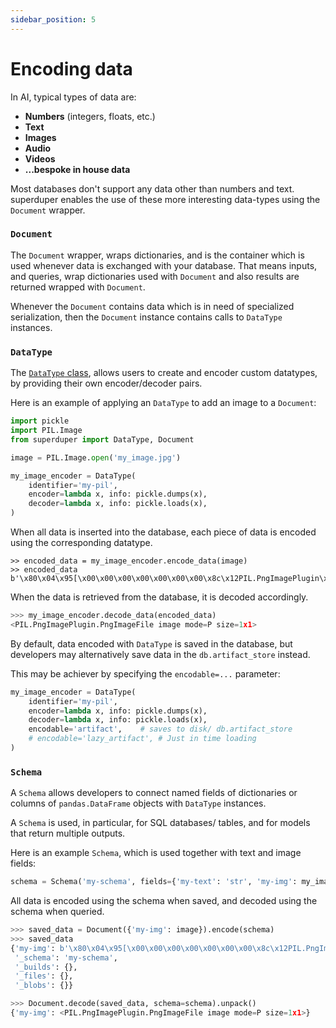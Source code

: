 ```yaml
---
sidebar_position: 5
---
```


# Encoding data

In AI, typical types of data are:

- **Numbers** (integers, floats, etc.)
- **Text**
- **Images**
- **Audio**
- **Videos**
- **...bespoke in house data**

Most databases don't support any data other than numbers and text.
superduper enables the use of these more interesting data-types using the `Document` wrapper.

### `Document`

The `Document` wrapper, wraps dictionaries, and is the container which is used whenever 
data is exchanged with your database. That means inputs, and queries, wrap dictionaries 
used with `Document` and also results are returned wrapped with `Document`.

Whenever the `Document` contains data which is in need of specialized serialization,
then the `Document` instance contains calls to `DataType` instances.

### `DataType`

The [`DataType` class](../apply_api/datatype), allows users to create and encoder custom datatypes, by providing 
their own encoder/decoder pairs.

Here is an example of applying an `DataType` to add an image to a `Document`:

```python
import pickle
import PIL.Image
from superduper import DataType, Document

image = PIL.Image.open('my_image.jpg')

my_image_encoder = DataType(
    identifier='my-pil',
    encoder=lambda x, info: pickle.dumps(x),
    decoder=lambda x, info: pickle.loads(x),
)
```

When all data is inserted into the database, each piece of data is encoded using the corresponding datatype. 
```
>> encoded_data = my_image_encoder.encode_data(image)
>> encoded_data
b'\x80\x04\x95[\x00\x00\x00\x00\x00\x00\x00\x8c\x12PIL.PngImagePlugin\x94\x8c\x0cPngImageFile\x94\x93\x94)\x81\x94]\x94(}\x94\x8c\x0ctransparency\x94K\x00s\x8c\x01P\x94K\x01K\x01\x86\x94]\x94(K\x00K\x00K\x00eC\x01\x00\x94eb.'
```

When the data is retrieved from the database, it is decoded accordingly.
```python
>>> my_image_encoder.decode_data(encoded_data)
<PIL.PngImagePlugin.PngImageFile image mode=P size=1x1>
```

By default, data encoded with `DataType` is saved in the database, but developers 
may alternatively save data in the `db.artifact_store` instead. 

This may be achiever by specifying the `encodable=...` parameter:

```python
my_image_encoder = DataType(
    identifier='my-pil',
    encoder=lambda x, info: pickle.dumps(x),
    decoder=lambda x, info: pickle.loads(x),
    encodable='artifact',    # saves to disk/ db.artifact_store
    # encodable='lazy_artifact', # Just in time loading
)
```

### `Schema`

A `Schema` allows developers to connect named fields of dictionaries 
or columns of `pandas.DataFrame` objects with `DataType` instances.

A `Schema` is used, in particular, for SQL databases/ tables, and for 
models that return multiple outputs.

Here is an example `Schema`, which is used together with text and image 
fields:

```python
schema = Schema('my-schema', fields={'my-text': 'str', 'my-img': my_image_encoder})
```

All data is encoded using the schema when saved, and decoded using the schema when queried.

```python
>>> saved_data = Document({'my-img': image}).encode(schema)
>>> saved_data
{'my-img': b'\x80\x04\x95[\x00\x00\x00\x00\x00\x00\x00\x8c\x12PIL.PngImagePlugin\x94\x8c\x0cPngImageFile\x94\x93\x94)\x81\x94]\x94(}\x94\x8c\x0ctransparency\x94K\x00s\x8c\x01P\x94K\x01K\x01\x86\x94]\x94(K\x00K\x00K\x00eC\x01\x00\x94eb.',
 '_schema': 'my-schema',
 '_builds': {},
 '_files': {},
 '_blobs': {}}
```

```python
>>> Document.decode(saved_data, schema=schema).unpack()
{'my-img': <PIL.PngImagePlugin.PngImageFile image mode=P size=1x1>}
```


